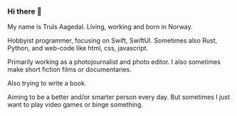### Hi there 👋

My name is Truls Aagedal. Living, working and born in Norway.

Hobbyist programmer, focusing on Swift, SwiftUI. Sometimes also Rust, Python, and web-code like html, css, javascript.

Primarily working as a photojournalist and photo editor. I also sometimes make short fiction films or documentaries.

Also trying to write a book.

Aiming to be a better and/or smarter person every day. But sometimes I just want to play video games or binge something.
